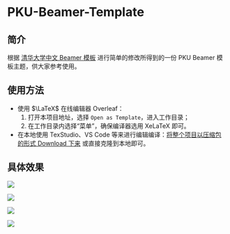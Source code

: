 # PKU-Beamer-Template



## 简介

根据 [清华大学中文 Beamer 模板](https://www.overleaf.com/latex/templates/qing-hua-da-xue-zhong-wen-beamer-mo-ban/djcnhxpwhrks) 进行简单的修改所得到的一份 PKU Beamer 模板主题，供大家参考使用。

## 使用方法

* 使用 $\LaTeX$ 在线编辑器 Overleaf：
  1. 打开本项目地址，选择 `Open as Template`，进入工作目录；
  2. 在工作目录内选择“菜单”，确保编译器选用 XeLaTeX 即可。
* 在本地使用 TexStudio、VS Code 等来进行编辑编译：[将整个项目以压缩包的形式 Download 下来](https://github.com/synthpop123/PKU-Beamer-Template/archive/refs/heads/main.zip) 或直接克隆到本地即可。

## 具体效果

![](https://cdn.jsdelivr.net/gh/synthpop123/imagebed/img/20210514153632.jpg)

![](https://cdn.jsdelivr.net/gh/synthpop123/imagebed/img/20210514153719.jpg)

![](https://cdn.jsdelivr.net/gh/synthpop123/imagebed/img/20210514153724.jpg)

![](https://cdn.jsdelivr.net/gh/synthpop123/imagebed/img/20210514153731.jpg)
